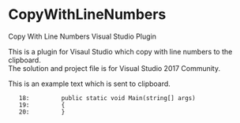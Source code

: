 # CopyWithLineNumbers
Copy With Line Numbers Visual Studio Plugin

This is a plugin for Visaul Studio which copy with line numbers to the clipboard.  
The solution and project file is for Visual Studio 2017 Community.

This is an example text which is sent to clipboard.

	   18:         public static void Main(string[] args)
	   19:         {
	   20:         }

